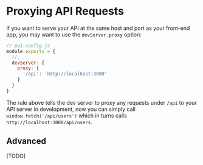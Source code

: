 # Proxying API Requests

If you want to serve your API at the same host and port as your front-end app, you may want to use the `devServer.proxy` option:

```js
// poi.config.js
module.exports = {
  //...
  devServer: {
    proxy: {
      '/api': 'http://localhost:3000'
    }
  }
}
```

The rule above tells the dev server to proxy any requests under `/api` to your API server in development, now you can simply call `window.fetch('/api/users')` which in turns calls `http://localhost:3000/api/users`.

## Advanced 

[TODO]
